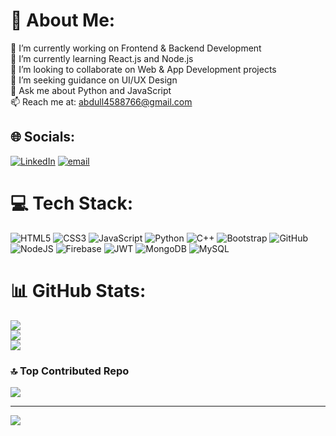 # 💫 About Me:
🔭 I’m currently working on Frontend & Backend Development<br>🌱 I’m currently learning React.js and Node.js<br>👯 I’m looking to collaborate on Web & App Development projects<br>🤝 I’m seeking guidance on UI/UX Design<br>💬 Ask me about Python and JavaScript<br>📫 Reach me at: abdull4588766@gmail.com


## 🌐 Socials:
[![LinkedIn](https://img.shields.io/badge/LinkedIn-%230077B5.svg?logo=linkedin&logoColor=white)](https://linkedin.com/in/www.linkedin.com/in/abdullah-ahmed-295763332) [![email](https://img.shields.io/badge/Email-D14836?logo=gmail&logoColor=white)](mailto:abdull4588766@gmail.com) 

# 💻 Tech Stack:
![HTML5](https://img.shields.io/badge/html5-%23E34F26.svg?style=for-the-badge&logo=html5&logoColor=white) ![CSS3](https://img.shields.io/badge/css3-%231572B6.svg?style=for-the-badge&logo=css3&logoColor=white) ![JavaScript](https://img.shields.io/badge/javascript-%23323330.svg?style=for-the-badge&logo=javascript&logoColor=%23F7DF1E) ![Python](https://img.shields.io/badge/python-3670A0?style=for-the-badge&logo=python&logoColor=ffdd54) ![C++](https://img.shields.io/badge/c++-%2300599C.svg?style=for-the-badge&logo=c%2B%2B&logoColor=white) ![Bootstrap](https://img.shields.io/badge/bootstrap-%238511FA.svg?style=for-the-badge&logo=bootstrap&logoColor=white) ![GitHub](https://img.shields.io/badge/github-%23121011.svg?style=for-the-badge&logo=github&logoColor=white) ![NodeJS](https://img.shields.io/badge/node.js-6DA55F?style=for-the-badge&logo=node.js&logoColor=white) ![Firebase](https://img.shields.io/badge/firebase-%23039BE5.svg?style=for-the-badge&logo=firebase) ![JWT](https://img.shields.io/badge/JWT-black?style=for-the-badge&logo=JSON%20web%20tokens) ![MongoDB](https://img.shields.io/badge/MongoDB-%234ea94b.svg?style=for-the-badge&logo=mongodb&logoColor=white) ![MySQL](https://img.shields.io/badge/mysql-4479A1.svg?style=for-the-badge&logo=mysql&logoColor=white)
# 📊 GitHub Stats:
![](https://github-readme-stats.vercel.app/api?username=abdullah-creates&theme=dark&hide_border=false&include_all_commits=false&count_private=false)<br/>
![](https://nirzak-streak-stats.vercel.app/?user=abdullah-creates&theme=dark&hide_border=false)<br/>
![](https://github-readme-stats.vercel.app/api/top-langs/?username=abdullah-creates&theme=dark&hide_border=false&include_all_commits=false&count_private=false&layout=compact)

### 🔝 Top Contributed Repo
![](https://github-contributor-stats.vercel.app/api?username=abdullah-creates&limit=5&theme=dark&combine_all_yearly_contributions=true)

---
[![](https://visitcount.itsvg.in/api?id=abdullah-creates&icon=0&color=0)](https://visitcount.itsvg.in)

<!-- Proudly created with GPRM ( https://gprm.itsvg.in ) -->
